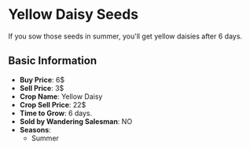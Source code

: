 # Yellow Daisy Seeds

If you sow those seeds in summer, you'll get yellow daisies after 6 days.

## Basic Information

- **Buy Price**: 6$
- **Sell Price**: 3$
- **Crop Name**: Yellow Daisy
- **Crop Sell Price**: 22$
- **Time to Grow**: 6 days.
- **Sold by Wandering Salesman**: NO
- **Seasons**:
  - Summer